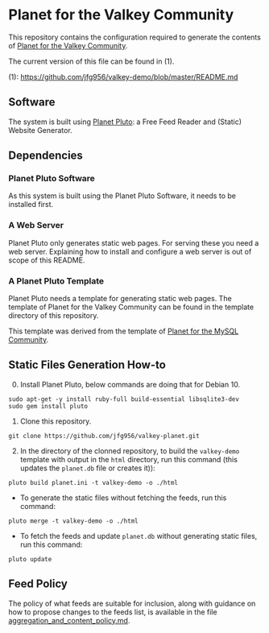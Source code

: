 
<!-- 6789 123456789 123456789 123456789 123456789 123456789 123456789 123456789 -->

# Planet for the Valkey Community

This repository contains the configuration required to generate the contents of
[Planet for the Valkey Community](https://valkey-demo.oursqlcommunity.org/).

The current version of this file can be found in (1).

(1): https://github.com/jfg956/valkey-demo/blob/master/README.md


<!-- 6789 123456789 123456789 123456789 123456789 123456789 123456789 123456789 -->

## Software

The system is built using [Planet Pluto](https://github.com/feedreader): a Free
Feed Reader and (Static) Website Generator.


<!-- 6789 123456789 123456789 123456789 123456789 123456789 123456789 123456789 -->

## Dependencies

### Planet Pluto Software

As this system is built using the Planet Pluto Software, it needs to be installed
first.


### A Web Server

Planet Pluto only generates static web pages.  For serving these you need a web
server.  Explaining how to install and configure a web server is out of scope
of this README.


### A Planet Pluto Template

Planet Pluto needs a template for generating static web pages.  The template of
Planet for the Valkey Community can be found in the template directory of this
repository.

This template was derived from the template of
[Planet for the MySQL Community](https://github.com/oursqlcommunity-org/planet).


<!-- 6789 123456789 123456789 123456789 123456789 123456789 123456789 123456789 -->

## Static Files Generation How-to

0. Install Planet Pluto, below commands are doing that for Debian 10.

```
sudo apt-get -y install ruby-full build-essential libsqlite3-dev
sudo gem install pluto
```

1. Clone this repository.

```
git clone https://github.com/jfg956/valkey-planet.git
```

2. In the directory of the clonned repository, to build the `valkey-demo`
template with output in the `html` directory, run this command (this updates the
`planet.db` file or creates it)):

```
pluto build planet.ini -t valkey-demo -o ./html
```

* To generate the static files without fetching the feeds, run this command:

```
pluto merge -t valkey-demo -o ./html
```

* To fetch the feeds and update `planet.db` without generating static
files, run this command:

```
pluto update
```


<!-- 6789 123456789 123456789 123456789 123456789 123456789 123456789 123456789 -->

## Feed Policy

The policy of what feeds are suitable for inclusion, along with guidance on
how to propose changes to the feeds list, is available in the file
[aggregation_and_content_policy.md](aggregation_and_content_policy.md).


<!-- EOF -->
